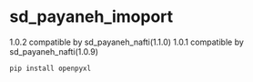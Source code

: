 # sd_payaneh_imoport
1.0.2
    compatible by sd_payaneh_nafti(1.1.0)
1.0.1
    compatible by sd_payaneh_nafti(1.0.9)

`pip install openpyxl`